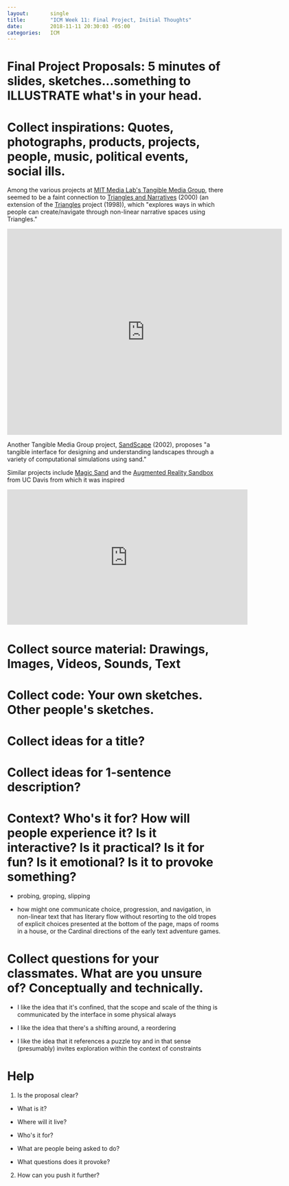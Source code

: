 ```yaml
---
layout:       single
title:        "ICM Week 11: Final Project, Initial Thoughts"
date:         2018-11-11 20:30:03 -05:00
categories:   ICM
---
```


# Final Project Proposals: 5 minutes of slides, sketches...something to ILLUSTRATE what's in your head.

# Collect inspirations: Quotes, photographs, products, projects, people, music, political events, social ills.

Among the various projects at [MIT Media Lab's Tangible Media Group](https://tangible.media.mit.edu/), there seemed to be a faint connection to [Triangles and Narratives](https://tangible.media.mit.edu/project/triangles-and-narratives/) (2000) (an extension of the [Triangles](https://tangible.media.mit.edu/project/triangles/) project (1998)), which "explores ways in which people can create/navigate through non-linear narrative spaces using Triangles."

<iframe src="https://player.vimeo.com/video/48826643" width="640" height="480" frameborder="0" allowfullscreen></iframe>

Another Tangible Media Group project, [SandScape](https://tangible.media.mit.edu/project/sandscape/) (2002), proposes "a tangible interface for designing and understanding landscapes through a variety of computational simulations using sand."

Similar projects include [Magic Sand](https://github.com/thomwolf/Magic-Sand) and the [Augmented Reality Sandbox](https://arsandbox.ucdavis.edu/) from UC Davis from which it was inspired

<iframe width="560" height="315" src="https://www.youtube.com/embed/CE1B7tdGCw0" frameborder="0" allow="accelerometer; autoplay; encrypted-media; gyroscope; picture-in-picture" allowfullscreen></iframe>

# Collect source material: Drawings, Images, Videos, Sounds, Text



# Collect code: Your own sketches. Other people's sketches.

# Collect ideas for a title?

# Collect ideas for 1-sentence description?

# Context? Who's it for? How will people experience it? Is it interactive? Is it practical? Is it for fun? Is it emotional? Is it to provoke something?

* probing, groping, slipping

* how might one communicate choice, progression, and navigation, in non-linear text that has literary flow without resorting to the old tropes of explicit choices presented at the bottom of the page, maps of rooms in a house, or the Cardinal directions of the early text adventure games.

# Collect questions for your classmates. What are you unsure of? Conceptually and technically.

* I like the idea that it's confined, that the scope and scale of the thing is communicated by the interface in some physical always

* I like the idea that there's a shifting around, a reordering

* I like the idea that it references a puzzle toy and in that sense (presumably) invites exploration within the context of constraints

# Help

1. Is the proposal clear?

 * What is it?

 * Where will it live?

 * Who's it for?

 * What are people being asked to do?

 * What questions does it provoke?

2. How can you push it further?
